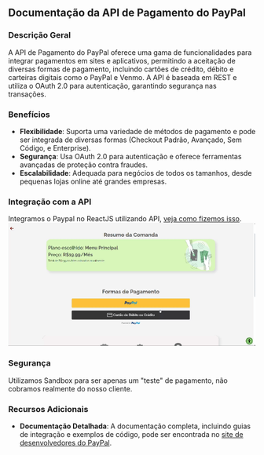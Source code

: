 ## Documentação da API de Pagamento do PayPal

### Descrição Geral
A API de Pagamento do PayPal oferece uma gama de funcionalidades para integrar pagamentos em sites e aplicativos, permitindo a aceitação de diversas formas de pagamento, incluindo cartões de crédito, débito e carteiras digitais como o PayPal e Venmo. A API é baseada em REST e utiliza o OAuth 2.0 para autenticação, garantindo segurança nas transações.

### Benefícios
- **Flexibilidade**: Suporta uma variedade de métodos de pagamento e pode ser integrada de diversas formas (Checkout Padrão, Avançado, Sem Código, e Enterprise).
- **Segurança**: Usa OAuth 2.0 para autenticação e oferece ferramentas avançadas de proteção contra fraudes.
- **Escalabilidade**: Adequada para negócios de todos os tamanhos, desde pequenas lojas online até grandes empresas.

### Integração com a API
Integramos o Paypal no ReactJS utilizando API, [veja como fizemos isso](https://github.com/1fellype/pagamento-saboria).
![preview](./.github/paypal.gif)

### Segurança
Utilizamos Sandbox para ser apenas um "teste" de pagamento, não cobramos realmente do nosso cliente.

### Recursos Adicionais
- **Documentação Detalhada**: A documentação completa, incluindo guias de integração e exemplos de código, pode ser encontrada no [site de desenvolvedores do PayPal](https://developer.paypal.com/home/).